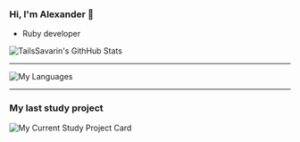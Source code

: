 ### Hi, I'm Alexander :wave:
- Ruby developer

![TailsSavarin's GithHub Stats](https://github-readme-stats.vercel.app/api?username=TailsSavarin&show_icons=true&theme=gruvbox)

---

![My Languages](https://github-readme-stats.vercel.app/api/top-langs/?username=TailsSavarin&theme=gruvbox)

---

### My last study project
![My Current Study Project Card](https://github-readme-stats.vercel.app/api/pin/?username=TailsSavarin&repo=qna&theme=gruvbox)
